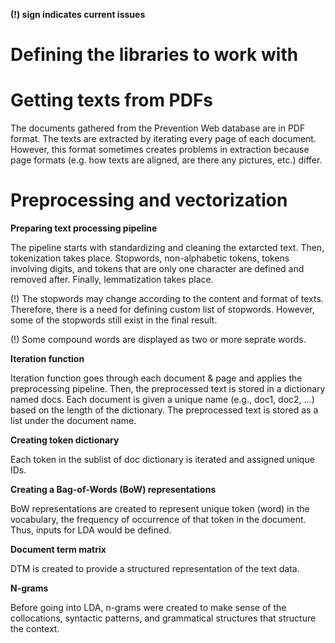 **(!) sign indicates current issues**

# Defining the libraries to work with
# Getting texts from PDFs
The documents gathered from the Prevention Web database are in PDF format. The texts are extracted by iterating every page of each document. 
However, this format sometimes creates problems in extraction because page formats (e.g. how texts are aligned, are there any pictures, etc.) differ.
# Preprocessing and vectorization
**Preparing text processing pipeline**

The pipeline starts with standardizing and cleaning the extarcted text. Then, tokenization takes place. Stopwords, non-alphabetic tokens, tokens involving digits, and tokens that are only one character are defined and removed after. Finally, lemmatization takes place.

(!) The stopwords may change according to the content and format of texts. Therefore, there is a need for defining custom list of stopwords. However, some of the stopwords still exist in the final result. 

(!) Some compound words are displayed as two or more seprate words.

**Iteration function**

Iteration function goes through each document & page and applies the preprocessing pipeline. Then, the preprocessed text is stored in a dictionary named docs. Each document is given a unique name (e.g., doc1, doc2, ...) based on the length of the dictionary. The preprocessed text is stored as a list under the document name. 

**Creating token dictionary**

Each token in the sublist of doc dictionary is iterated and assigned unique IDs. 

**Creating a Bag-of-Words (BoW) representations**

BoW representations are created to represent unique token (word) in the vocabulary, the frequency of occurrence of that token in the document. Thus, inputs for LDA would be defined. 

**Document term matrix**

DTM is created to provide a structured representation of the text data.

**N-grams**

Before going into LDA, n-grams were created to make sense of the collocations, syntactic patterns, and grammatical structures that structure the context.
